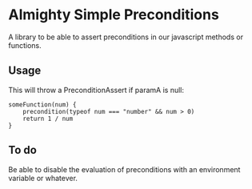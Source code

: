 # Almighty Simple Preconditions

A library to be able to assert preconditions in our javascript methods or functions.

## Usage
This will throw a PreconditionAssert if paramA is null:
```
someFunction(num) {
    precondition(typeof num === "number" && num > 0)
    return 1 / num
}
```

## To do
Be able to disable the evaluation of preconditions with an environment variable or whatever.
